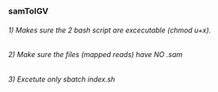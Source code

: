 ### samToIGV
###### 1) Makes sure the 2 bash script are excecutable (chmod u+x). 
###### 2) Make sure the files (mapped reads) have NO .sam
###### 3) Excetute only sbatch index.sh
